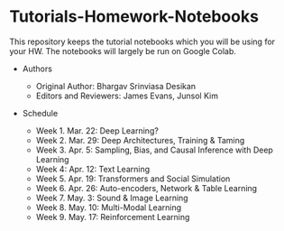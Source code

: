 # Tutorials-Homework-Notebooks
This repository keeps the tutorial notebooks which you will be using for your HW. The notebooks will largely be run on Google Colab.

- Authors
  - Original Author: Bhargav Srinviasa Desikan
  - Editors and Reviewers: James Evans, Junsol Kim

- Schedule
  - Week 1. Mar. 22: Deep Learning?
  - Week 2. Mar. 29: Deep Architectures, Training & Taming
  - Week 3. Apr. 5: Sampling, Bias, and Causal Inference with Deep Learning
  - Week 4: Apr. 12: Text Learning
  - Week 5. Apr. 19: Transformers and Social Simulation
  - Week 6. Apr. 26: Auto-encoders, Network & Table Learning
  - Week 7. May. 3: Sound & Image Learning
  - Week 8. May. 10: Multi-Modal Learning
  - Week 9. May. 17: Reinforcement Learning
